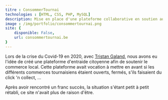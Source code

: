 ```yaml
---
titre : ConsommerTournai
technologies : [HTML, CSS, PHP, MySQL]
description: Mise en place d'une plateforme collaborative en soutien aux commerçants tournaisiens
image : /img/portfolio/consommertournai.png
site: {
    disponible: False,
    url: consommertournai.be
}
---
```


Lors de la crise du Covid-19 en 2020, avec [Tristan Galand](https://galandtristan.be), nous avons eu l'idée de créé une plateforme d'entraide citoyenne afin de soutenir le commerce local. Cette plateforme avait vocation à mettre en avant si les différents commerces tournaisiens étaient ouverts, fermés, s'ils faisaient du click 'n collect, ...

Après avoir rencontré un franc succès, la situation s'étant petit à petit rétabli, ce site n'avait plus de raison d'être.